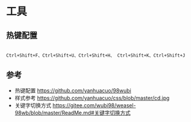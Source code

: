 # 工具


## 热键配置
```text

Ctrl+Shift+F、Ctrl+Shift+U、Ctrl+Shift+H、 Ctrl+Shift+K、Ctrl+Shift+J

```
## 参考
- 热键配置   https://github.com/yanhuacuo/98wubi
- 样式参考 https://github.com/yanhuacuo/css/blob/master/cd.jpg
- 关键字切换方式 https://gitee.com/wubi98/weasel-98wb/blob/master/ReadMe.md#关键字切换方式